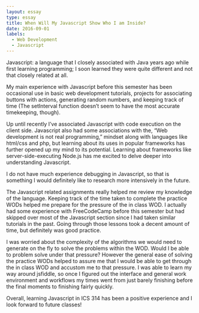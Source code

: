 ```yaml
---
layout: essay
type: essay
title: When Will My Javascript Show Who I am Inside?
date: 2016-09-01
labels:
  - Web Development
  - Javascript
---
```


Javascript: a language that I closely associated with Java years ago while first learning 
programming; I soon learned they were quite different and not that closely related at all.

My main experience with Javascript before this semester has been occasional use in basic web development tutorials, projects for associating buttons with actions, generating random numbers, and keeping track of time (The setInterval function doesn’t seem to have the most accurate timekeeping, though).

Up until recently I’ve associated Javascript with code execution on the client side. Javascript also had some associations with the, “Web development is not real programming,” mindset along with languages like html/css and php, but learning about its uses in popular frameworks has further opened up my mind to its potential. Learning about frameworks like server-side-executing Node.js has me excited to delve deeper into understanding Javascript.

I do not have much experience debugging in Javascript, so that is something I would definitely like to research more intensively in the future.

The Javascript related assignments really helped me review my knowledge of the language. Keeping track of the time taken to complete the practice WODs helped me prepare for the pressure of the in class WOD. I actually had some experience with FreeCodeCamp before this semester but had skipped over most of the Javascript section since I had taken similar tutorials in the past. Going through those lessons took a decent amount of time, but definitely was good practice.

I was worried about the complexity of the algorithms we would need to generate on the fly to solve the problems within the WOD. Would I be able to problem solve under that pressure? However the general ease of solving the practice WODs helped to assure me that I would be able to get through the in class WOD and accustom me to that pressure. I was able to learn my way around jsfiddle, so once I figured out the interface and general work environment and workflows my times went from just barely finishing before the final moments to finishing fairly quickly.

Overall, learning Javascript in ICS 314 has been a positive experience and I look forward to future classes!
